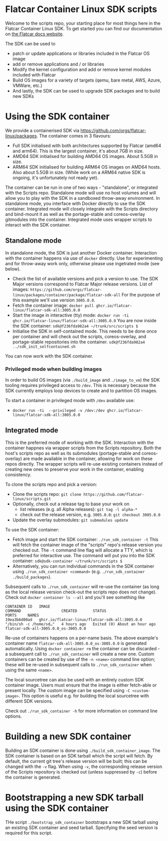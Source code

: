 # Flatcar Container Linux SDK scripts

Welcome to the scripts repo, your starting place for most things here in the Flatcar Container Linux SDK. To get started you can find our documentation on [the Flatcar docs website][flatcar-docs].

The SDK can be used to
* patch or update applications or libraries included in the Flatcar OS image
* add or remove applications and / or libraries
* Modify the kernel configuration and add or remove kernel modules included with Flatcar
* Build OS images for a variety of targets (qemu, bare metal, AWS, Azure, VMWare, etc.)
* And lastly, the SDK can be used to upgrade SDK packages and to build new SDKs

[flatcar-docs]: https://docs.flatcar-linux.org/os/sdk-modifying-flatcar/


# Using the SDK container

We provide a containerised SDK via https://github.com/orgs/flatcar-linux/packages. The container comes in 3 flavours:
* Full SDK initialised with both architectures supported by Flatcar (amd64 and arm64). This is the largest container, it's about 7GB in size.
* AMD64 SDK initialised for building AMD64 OS images. About 5.5GB in size.
* ARM64 SDK initialised for building ARM64 OS images on AMD64 hosts. Also about 5.5GB in size. (While work on a ARM64 native SDK is ongoing, it's unfortunately not ready yet).

The container can be run in one of two ways - "standalone", or integrated with the Scripts repo.
Standalone mode will use no host volumes and will allow you to play with the SDK in a sandboxed throw-away environment. In standalone mode, you interface with Docker directly to use the SDK container.
Integrated mode will closely integrate with the Scripts directory and bind-mount it as well as the portage-stable and coreos-overlay gitmodules into the container. Integrated mode uses wrapper scripts to interact with the SDK container.

## Standalone mode

In standalone mode, the SDK is just another Docker container. Interaction with the container happens via use of `docker` directly. Use for experimenting and for throw-away work only, otherwise please use ingetrated mode (see below).

* Check the list of available versions and pick a version to use. The SDK Major versions correspond to Flatcar Major release versions.
  List of images: `https://github.com/orgs/flatcar-linux/packages/container/package/flatcar-sdk-all`
  For the purpose of this example we'll use version `3005.0.0`.
* Fetch the container image: `docker pull ghcr.io/flatcar-linux/flatcar-sdk-all:3005.0.0`
* Start the image in interactive (tty) mode: `docker run -ti ghcr.io/flatcar-linux/flatcar-sdk-all:3005.0.0`
  You are now inside the SDK container:
  `sdk@f236fda982a4 ~/trunk/src/scripts $`
* Initialise the SDK in self-contained mode. This needs to be done once per container and will check out the scripts, coreos-overlay, and portage-stable repositories into the container.
  `sdk@f236fda982a4 ../sdk_init_selfcontained.sh`

You can now work with the SDK container.

### Privileged mode when building images

In order to build OS images (via `./build_image` and `./image_to_vm`) the SDK tooling requires privileged access to `/dev`.
This is necessary because the SDK currently employs loop devices to create and to partition OS images.

To start a container in privileged mode with `/dev` available use:
* `docker run -ti  --privileged -v /dev:/dev ghcr.io/flatcar-linux/flatcar-sdk-all:3005.0.0`

## Integrated mode

This is the preferred mode of working with the SDK.
Interaction with the container happnes via wrapper scripts from the Scripts repository.
Both the host's scripts repo as well as its submodules (portage-stable and coreos-overlay) are made available in the container, allowing for work on these repos directly.
The wrapper scripts will re-use existing containers instead of creating new ones to preserve your work in the container, enabling consistency.

To clone the scripts repo and pick a version:
* Clone the scripts repo: `git clone https://github.com/flatcar-linux/scripts.git`
* Optionally, check out a release tag to base your work on
  * list releases (e.g. all Alpha releases): `git tag -l alpha-*`
  * check out the release version, e.g. `3005.0.0`: `git checkout 3005.0.0`
* Update the overlay submodules: `git submodules update`

To use the SDK container:
* Fetch image and start the SDK container: `./run_sdk_container -t`
  This will fetch the container image of the "scripts" repo's release version you checked out.
  The `-t` command line flag will allocate a TTY, which is preferred for interactive use.
  The command will put you into the SDK container:
  `sdk@sdk-container ~/trunk/src/scripts $`
* Alternatively, you can run individual commands in the SDK container using `./run_sdk_container <command>` (e.g. `./run_sdk_container ./build_packages`).

Subsequent calls to `./run_sdk_container` will re-use the container (as long as the local release version check-out the scripts repo does not change).
Check out `docker container ls --all` and you'll see something like
```
CONTAINER ID   IMAGE                                            COMMAND                  CREATED       STATUS                         PORTS     NAMES
19ea3b6d00ad   ghcr.io/flatcar-linux/flatcar-sdk-all:3005.0.0   "/bin/sh -c /home/sd…"   4 hours ago   Exited (0) About an hour ago             flatcar-sdk-all-3005.0.0_os-3005.0.0
```

Re-use of containers happens on a per-name basis. The above example's container name `flatcar-sdk-all-3005.0.0_os-3005.0.0` is generated automatically. Using `docker container rm` the container can be discarded - a subsequent call to `./run_sdk_container` will create a new one.  Custom containers can be created by use of the `-n <name>` command line option; these will be re-used in subsequent calls to `./run_sdk_container` when using the same `<name>`.

The local sourcetree can also be used with an entirely custom SDK container image. Users must ensure that the image is either fetch-able or present locally. The custom image can be specified using `-C <custom-image>`. This option is useful e.g. for building the local sourcetree with different SDK versions.

Check out `./run_sdk_container -h` for more information on command line options.

# Building a new SDK container

Building an SDK container is done using `./build_sdk_container_image`.
The SDK container is based on an SDK tarball which the script will fetch.
By default, the current git tree's release version will be built; this can be changed with the `-v` flag.
When using `-v`, the corresponding release version of the Scripts repository is checked out (unless suppressed by `-c`) before the container is generated.

# Bootstrapping a new SDK tarball using the SDK container

THe script `./bootstrap_sdk_container` bootstraps a new SDK tarball using an existing SDK container and seed tarball. Specifying the seed version is required for this script.
